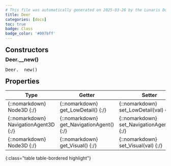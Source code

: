 ```yaml
---
# This file was automatically generated on 2025-03-26 by the Lunaris Documentation Generator
title: Deer
categories: [docs]
toc: true
badge: Class
badge_color: '#007bff'
---
```

<style>
h2 {
    margin-top: 1rem;
    margin-bottom: 0.5rem;
    padding: 0;
}

h3 {
    margin-top: 0.25rem;
    margin-bottom: 0.25rem;
}

.notice--warning {
    margin-top: 0.25rem !important;
    margin-bottom: 1rem !important;
}
table {width: 100%; }
td {width: 1px; }
td:last-child {width: 100%; }
#main {max-width: 1500px !important;}
</style>
            


## Constructors
### Deer.__new()
<div class ="highlighter-rouge">
<div class ="highlight">
<pre class ="highlight">
<span class='nf'>Deer.__new</span>()
</pre>
</div>
</div>

## Properties

| Type | Getter | Setter | Static | Default | Description |
| --- | --- | --- | --- | --- | --- |
| {::nomarkdown} <span class='kt'>Node3D</span> {:/} | {::nomarkdown} <span class='nf'>get_LowDetail</span>() {:/} | {::nomarkdown} <span class='nf'>set_LowDetail</span>(<span class='o'>val</span>) {:/} | {::nomarkdown}   {:/} | {::nomarkdown}  {:/} | {::nomarkdown} <span class='c'></span> {:/} |
| {::nomarkdown} <span class='kt'>NavigationAgent3D</span> {:/} | {::nomarkdown} <span class='nf'>get_NavigationAgent</span>() {:/} | {::nomarkdown} <span class='nf'>set_NavigationAgent</span>(<span class='o'>val</span>) {:/} | {::nomarkdown}   {:/} | {::nomarkdown}  {:/} | {::nomarkdown} <span class='c'></span> {:/} |
| {::nomarkdown} <span class='kt'>Node3D</span> {:/} | {::nomarkdown} <span class='nf'>get_Visual</span>() {:/} | {::nomarkdown} <span class='nf'>set_Visual</span>(<span class='o'>val</span>) {:/} | {::nomarkdown}   {:/} | {::nomarkdown}  {:/} | {::nomarkdown} <span class='c'></span> {:/} |
{:class="table table-bordered highlight"}

